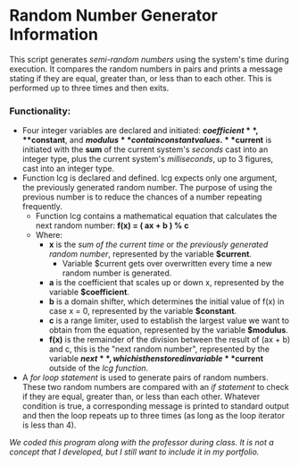 # Random Number Generator Information

This script generates *semi-random numbers* using the system's time during execution. It compares the random numbers in pairs and prints a message stating if they are equal, greater than, or less than to each other. This is performed up to three times and then exits.

### Functionality:
  - Four integer variables are declared and initiated: **$coefficient**, **$constant**, and **$modulus** contain constant values. **$current** is initiated with the **sum** of the current system's *seconds* cast into an integer type, plus the current system's *milliseconds*, up to 3 figures, cast into an integer type.
  - Function lcg is declared and defined. lcg expects only one argument, the previously generated random number. The purpose of using the previous number is to reduce the chances of a number repeating frequently.
    - Function lcg contains a mathematical equation that calculates the next random number: **f(x) = ( ax + b ) % c**
    - Where:
      - **x** is the *sum of the current time* or *the previously generated random number*, represented by the variable **$current**.
        -  Variable $current gets over overwritten every time a new random number is generated.
      - **a** is the coefficient that scales up or down x, represented by the variable **$coefficient**.
      - **b** is a domain shifter, which determines the initial value of f(x) in case x = 0, represented by the variable **$constant**.
      - **c** is a range limiter, used to establish the largest value we want to obtain from the equation, represented by the variable **$modulus**.
      - **f(x)** is the remainder of the division between the result of (ax + b) and c, this is the "next random number", represented by the variable **$next**, which is then stored in variable **$current** outside of the *lcg function*.
  - A *for loop statement* is used to generate pairs of random numbers. These two random numbers are compared with an *if statement* to check if they are equal, greater than, or less than each other. Whatever condition is true, a corresponding message is printed to standard output and then the loop repeats up to three times (as long as the loop iterator is less than 4).

*We coded this program along with the professor during class. It is not a concept that I developed, but I still want to include it in my portfolio.*

